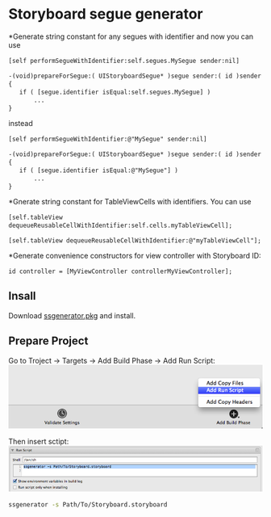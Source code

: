 Storyboard segue generator
==========================

*Generate string constant for any segues with identifier and now you can use
```
[self performSegueWithIdentifier:self.segues.MySegue sender:nil]
```
```
-(void)prepareForSegue:( UIStoryboardSegue* )segue sender:( id )sender {
   if ( [segue.identifier isEqual:self.segues.MySegue] )
       ...
}
```
instead
```
[self performSegueWithIdentifier:@"MySegue" sender:nil]
```
```
-(void)prepareForSegue:( UIStoryboardSegue* )segue sender:( id )sender {
   if ( [segue.identifier isEqual:@"MySegue"] )
       ...
}
```
*Gnerate string constant for TableViewCells with identifiers. You can use
```
[self.tableView dequeueReusableCellWithIdentifier:self.cells.myTableViewCell];
```
```
[self.tableView dequeueReusableCellWithIdentifier:@"myTableViewCell"];
```

*Generate convenience constructors for view controller with Storyboard ID:
```
id controller = [MyViewController controllerMyViewController];
```

Insall
------

Download [ssgenerator.pkg](https://github.com/nut-code-monkey/ssgenerator/ssgenerator.pkg) and install.

Prepare Project
---------------

Go to Troject -> Targets -> Add Build Phase -> Add Run Script:
![Add run script](/img/add_run_script.png "Add run script")

Then insert sctipt:
![Generator script](/img/generator_script.png "Generator script")
```bash 
ssgenerator -s Path/To/Storyboard.storyboard
```
